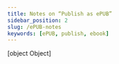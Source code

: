 ```yaml
---
title: Notes on “Publish as ePUB”
sidebar_position: 2
slug: /ePUB-notes
keywords: [ePUB, publish, ebook]
---
```



[object Object]